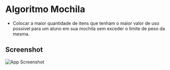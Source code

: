 # Algoritmo Mochila
- Colocar a maior quantidade de itens que tenham o maior valor de uso possível para um aluno em sua mochila sem exceder o limite de peso da mesma.
## Screenshot
![App Screenshot](https://imgur.com/vQiytvW.png)
